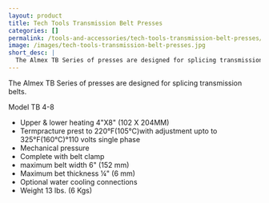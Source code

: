 ```yaml
---
layout: product
title: Tech Tools Transmission Belt Presses
categories: []
permalink: /tools-and-accessories/tech-tools-transmission-belt-presses/
image: /images/tech-tools-transmission-belt-presses.jpg
short_desc: |
  The Almex TB Series of presses are designed for splicing transmission belts.
---
```


The Almex TB Series of presses are designed for splicing transmission belts.

Model TB 4-8

- Upper & lower heating 4"X8" (102 X 204MM)
- Termpracture prest to 220°F(105°C)with adjustment upto to 325°F(160°C)°110 volts single phase
- Mechanical pressure
- Complete with belt clamp
- maximum belt width 6" (152 mm)
- Maximum bet thickness ¼" (6 mm)
- Optional water cooling connections
- Weight 13 lbs. (6 Kgs)

